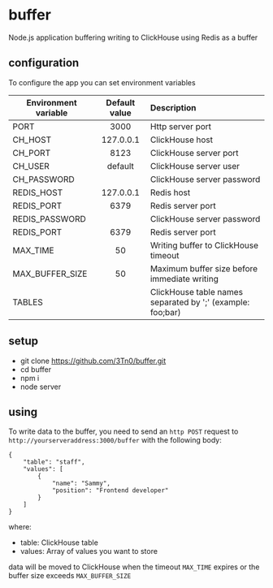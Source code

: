 # buffer
Node.js application buffering writing to ClickHouse using Redis as a buffer

## configuration
To configure the app you can set environment variables

| Environment variable | Default value | Description |
|----------------|:---------:|:----------------------|
| PORT           | 3000      | Http server port |
| CH_HOST        | 127.0.0.1 | ClickHouse host |
| CH_PORT        | 8123      | ClickHouse server port |
| CH_USER        | default   | ClickHouse server user |
| CH_PASSWORD    |           | ClickHouse server password |
| REDIS_HOST     | 127.0.0.1 | Redis host |
| REDIS_PORT     | 6379      | Redis server port |
| REDIS_PASSWORD |           | ClickHouse server password |
| REDIS_PORT     | 6379      | Redis server port |
| MAX_TIME       | 50        | Writing buffer to ClickHouse timeout |
| MAX_BUFFER_SIZE| 50        | Maximum buffer size before immediate writing |
| TABLES         |           | ClickHouse table names separated by ';' (example: foo;bar) |

## setup

- git clone https://github.com/3Tn0/buffer.git
- cd buffer
- npm i
- node server

## using
To write data to the buffer, you need to send an ```http POST``` request to ```http://yourserveraddress:3000/buffer``` with the following body:

```
{
    "table": "staff",
    "values": [
        {
            "name": "Sammy",
            "position": "Frontend developer"
        }
    ]
}
```

where:
 - table: ClickHouse table
 - values: Array of values you want to store
 
 data will be moved to ClickHouse when the timeout ```MAX_TIME``` expires or the buffer size exceeds ```MAX_BUFFER_SIZE```
